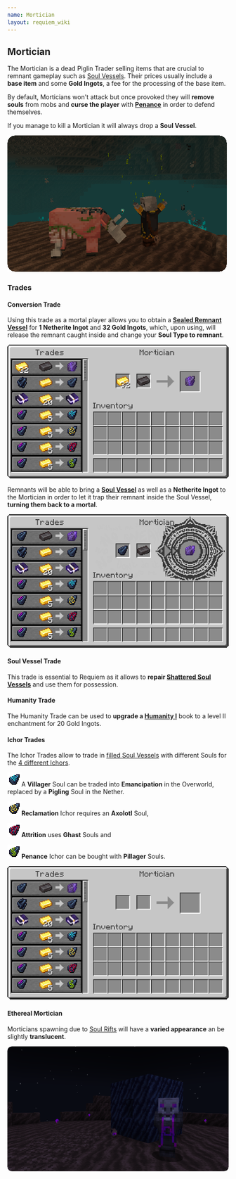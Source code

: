 ```yaml
---
name: Mortician
layout: requiem_wiki
---
```


## Mortician

The Mortician is a dead Piglin Trader selling items that are crucial to remnant gameplay such as [Soul Vessels](soul-vessels#empty-soul-vessel). Their prices usually include a **base item** and some **Gold Ingots**, a fee for the processing of the base item. 

By default, Morticians won't attack but once provoked they will **remove souls** from mobs and **curse the player** with [**Penance**](effects#penance) in order to defend themselves.

If you manage to kill a Mortician it will always drop a **Soul Vessel**.

![Fighting Mortician](img/FightingMortician.png)

### Trades

#### Conversion Trade

Using this trade as a mortal player allows you to obtain a [**Sealed Remnant Vessel**](soul-vessels#sealed-remnant-vessel) for **1 Netherite Ingot** and **32 Gold Ingots**, which, upon using, will release the remnant caught inside and change your **Soul Type to remnant**.

![Mortal Trade](img/MorticianMortal.png)



Remnants will be able to bring a [**Soul Vessel**](soul-vessels#empty-soul-vessel) as well as a **Netherite Ingot** to the Mortician in order to let it trap their remnant inside the Soul Vessel, **turning them back to a mortal**.

![Remnant Trade](img/MorticianRemnant.png)



#### Soul Vessel Trade

This trade is essential to Requiem as it allows to **repair [Shattered Soul Vessels](soul-vessels#shattered-soul-vessel)** and use them for possession.

#### Humanity Trade

The Humanity Trade can be used to **upgrade a [Humanity I](possession#loot-mechanics)** book to a level II enchantment for 20 Gold Ingots.

#### Ichor Trades

The Ichor Trades allow to trade in [filled Soul Vessels](soul-vessels#filled-soul-vessel) with different Souls for the [4 different Ichors](soul-vessels#ichor-vessels).

![Emancipation Vessel](img/ichor_vessel_emancipation.png)A **Villager** Soul can be traded into **Emancipation** in the Overworld, replaced by a **Pigling** Soul in the Nether.

![Reclamation Vessel](img/ichor_vessel_reclamation.png)**Reclamation** Ichor requires an **Axolotl** Soul,

![Attrition Vessel](img/ichor_vessel_attrition.png)**Attrition** uses **Ghast** Souls and

![Penance Vessel](img/ichor_vessel_penance.png)**Penance** Ichor can be bought with **Pillager** Souls.

![Mortician Menu](img/MorticianMenu.png)

#### Ethereal Mortician

Morticians spawning due to [Soul Rifts](obelisks#soul-rift) will have a **varied appearance** an be slightly **translucent**.

![Ethereal Mortician](img/EtherealMortician.png)
